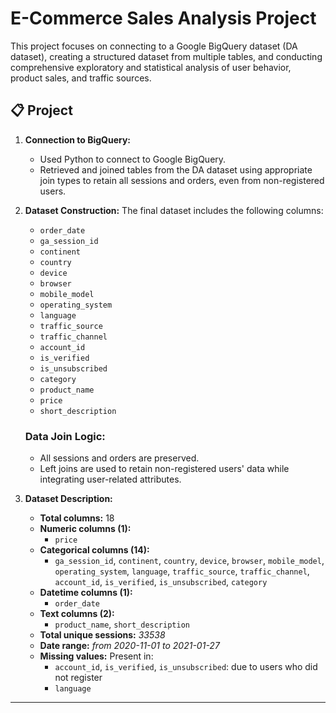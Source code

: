 # E-Commerce Sales Analysis Project

This project focuses on connecting to a Google BigQuery dataset (DA dataset), creating a structured dataset from multiple tables, and conducting comprehensive exploratory and statistical analysis of user behavior, product sales, and traffic sources.

## 📋 Project

1. **Connection to BigQuery:**
   - Used Python to connect to Google BigQuery.
   - Retrieved and joined tables from the DA dataset using appropriate join types to retain all sessions and orders, even from non-registered users.

2. **Dataset Construction:**
   The final dataset includes the following columns:
   - `order_date`
   - `ga_session_id`
   - `continent`
   - `country`
   - `device`
   - `browser`
   - `mobile_model`
   - `operating_system`
   - `language`
   - `traffic_source`
   - `traffic_channel`
   - `account_id`
   - `is_verified`
   - `is_unsubscribed`
   - `category`
   - `product_name`
   - `price`
   - `short_description`

   ### Data Join Logic:
   - All sessions and orders are preserved.
   - Left joins are used to retain non-registered users' data while integrating user-related attributes.

3. **Dataset Description:**
   - **Total columns:** 18
   - **Numeric columns (1):**
     - `price`
   - **Categorical columns (14):**
     - `ga_session_id`, `continent`, `country`, `device`, `browser`, `mobile_model`, `operating_system`, `language`, `traffic_source`, `traffic_channel`, `account_id`, `is_verified`, `is_unsubscribed`, `category`
   - **Datetime columns (1):**
     - `order_date`
   - **Text columns (2):**
     - `product_name`, `short_description`
   - **Total unique sessions:** _33538_
   - **Date range:** _from 2020-11-01 to 2021-01-27_
   - **Missing values:** Present in:
     - `account_id`, `is_verified`, `is_unsubscribed`: due to users who did not register
     - `language `

---
